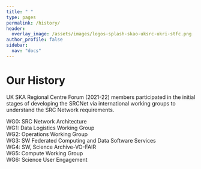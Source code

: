 ```yaml
---
title: " "
type: pages
permalink: /history/
header:
  overlay_image: /assets/images/logos-splash-skao-uksrc-ukri-stfc.png
author_profile: false
sidebar: 
  nav: "docs"
---
```

# Our History #

UK SKA Regional Centre Forum (2021-22) members participated in the initial stages of developing the SRCNet via international working groups to understand the SRC Network requirements.  

WG0: SRC Network Architecture	
WG1: Data Logistics Working Group	
WG2: Operations Working Group	
WG3: SW Federated Computing and Data Software Services	
WG4: SW, Science Archive-VO-FAIR	
WG5: Compute Working Group	
WG6: Science User Engagement
